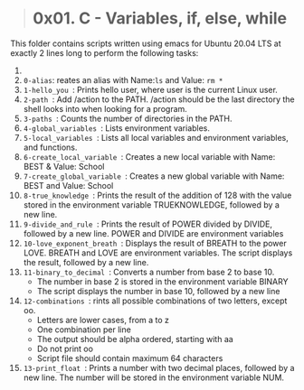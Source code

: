 > # 0x01. C - Variables, if, else, while

This folder contains scripts written using emacs for Ubuntu 20.04 LTS at exactly 2 lines long to perform the following tasks:
<ol>
<li> <code> </code></li>
<li> <code>0-alias</code>: reates an alias with Name:<code>ls</code> and Value: <code>rm *</code></li>
<li> <code>1-hello_you </code>: Prints hello user, where user is the current Linux user.</li>
<li> <code>2-path </code>: Add /action to the PATH. /action should be the last directory the shell looks into when looking for a program.</li>
<li> <code>3-paths </code>: Counts the number of directories in the PATH.</li>
<li> <code>4-global_variables </code>: Lists environment variables.</li>
<li> <code>5-local_variables </code>: Lists all local variables and environment variables, and functions.</li>
<li> <code>6-create_local_variable </code>: Creates a new local variable with Name: BEST & Value: School</li>
<li> <code>7-create_global_variable </code>: Creates a new global variable with Name: BEST and Value: School</li>
<li> <code>8-true_knowledge </code>: Prints the result of the addition of 128 with the value stored in the environment variable TRUEKNOWLEDGE, followed by a new line.</li>
<li> <code>9-divide_and_rule </code>: Prints the result of POWER divided by DIVIDE, followed by a new line. POWER and DIVIDE are environment variables</li>
<li> <code>10-love_exponent_breath </code>: Displays the result of BREATH to the power LOVE. BREATH and LOVE are environment variables. The script displays the result, followed by a new line.</li>
<li> <code>11-binary_to_decimal </code>: Converts a number from base 2 to base 10.
<ul>
<li>The number in base 2 is stored in the environment variable BINARY</li> 
<li>The script displays the number in base 10, followed by a new line</li>
</ul></li>
<li> <code>12-combinations </code>: rints all possible combinations of two letters, except oo.
<ul>
<li>Letters are lower cases, from a to z</li> 
<li>One combination per line</li>
<li>The output should be alpha ordered, starting with aa</li>
<li>Do not print oo</li>
<li> Script file should contain maximum 64 characters</li>
</ul></li>
<li> <code>13-print_float </code>: Prints a number with two decimal places, followed by a new line. The number will be stored in the environment variable NUM.</li>